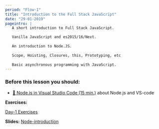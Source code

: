 ```yaml
---
period: "Flow-1"
title: "Introduction to the Full Stack JavaScript"
date: "29-01-2019"
pageintro: | 
   A short introduction to Full Stack JavaScript.

   Vanilla JavaScript and es2015/16/Next.
   
   An introduction to Node.JS.
   
   Scope, Hoisting, Closures, this, Prototyping, etc
   
   Basic asynchronous programming with JavaScript.
---
```


### Before this lesson you should:

<!--readings_begin-->
- [:book: Node.js in Visual Studio Code (15 min.)](https://code.visualstudio.com/docs/nodejs/nodejs-tutorial) about Node.js and VS-code 

<!--readings_end-->

**Exercises:** 
<!--exercises_begin-->
[Day-1 Exercises](https://docs.google.com/document/d/1nGvH5rrd2yhnZqnKfvgS5hBQqwhbbSVyHG31MenA7-o)
 <!--exercises_end-->

**Slides:** 
[Node-introduction](http://slides.mydemos.dk/node1/NodeIntro.html#1)